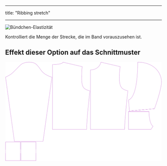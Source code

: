- - -
title: "Ribbing stretch"
- - -

![Bündchen-Elastizität](./ribbingstretch.svg)

Kontrolliert die Menge der Strecke, die im Band vorauszusehen ist.

## Effekt dieser Option auf das Schnittmuster

![Dieses Bild zeigt den Effekt dieser Option, indem es mehrere Varianten überlagert, die einen anderen Wert für diese Option haben](huey_ribbingstretch_sample.svg "Effect of this option on the pattern")
